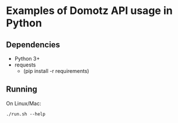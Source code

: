 # Examples of Domotz API usage in Python

## Dependencies

- Python 3+
- requests
    - (pip install -r requirements)
  

## Running

On Linux/Mac: 

```./run.sh --help```

